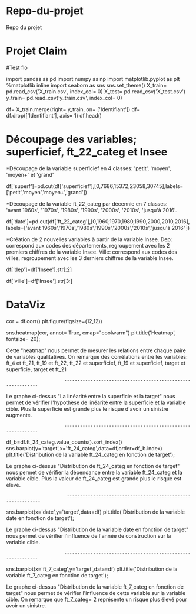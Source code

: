 # Repo-du-projet
Repo du projet
# Projet Claim
#Test flo



import pandas as pd
import numpy as np
import matplotlib.pyplot as plt
%matplotlib inline 
import seaborn as sns
sns.set_theme()
X_train= pd.read_csv('X_train.csv', index_col= 0)
X_test= pd.read_csv('X_test.csv')
y_train= pd.read_csv('y_train.csv', index_col= 0)

df= X_train.merge(right= y_train, on= ['Identifiant'])
df= df.drop(['Identifiant'], axis= 1)
df.head()

#            Découpage des variables; superficief, ft_22_categ et Insee

*Découpage de la variable superficief en 4 classes: 'petit', 'moyen', 'moyen+' et 'grand'

df['superf']=pd.cut(df['superficief'],[0,7686,15372,23058,30745],labels=['petit','moyen','moyen+','grand'])

*Découpage de la variable ft_22_categ par décennie en 7 classes:  
'avant 1960s', '1970s', '1980s', '1990s', '2000s', '2010s', 'jusqu'à 2016'.

df['date']=pd.cut(df['ft_22_categ'],[0,1960,1970,1980,1990,2000,2010,2016],
                  labels=['avant 1960s','1970s','1980s','1990s','2000s','2010s',"jusqu'à 2016"])

*Création de 2 nouvelles variables à partir de la variable Insee.
           Dep: correspond aux codes des départements, regroupement avec les 2 premiers chiffres de la variable Insee.
           Ville: correspond aux codes des villes, regroupement avec les 3 derniers chiffres de la variable Insee.
      

df['dep']=df['Insee'].str[:2]

df['ville']=df['Insee'].str[3:]

#                                               DataViz

cor = df.corr()
plt.figure(figsize=(12,12))

sns.heatmap(cor, annot= True, cmap="coolwarm")
plt.title('Heatmap', fontsize= 20);

Cette "heatmap" nous permet de mesurer les relations entre chaque paire de variables qualitatives.
On remarque des corrélations entre les variables: ft_4 et ft_21, ft_19 et ft_22, ft_22 et superficief, ft_19 et superficief, target et superficie, target et ft_21


                          ------------------------------------------------------------




Le graphe ci-dessus "La linéarité entre la superficie et la target" nous permet de vérifier l'hypothèse de linéarité entre la superficie et la variable cible.
Plus la superficie est grande plus le risque d'avoir un sinistre augmente.

                          ------------------------------------------------------------

df_b=df.ft_24_categ.value_counts().sort_index()
sns.barplot(y='target',x='ft_24_categ',data=df,order=df_b.index)
plt.title('Distribution de la variable ft_24_categ en fonction de target');


Le graphe ci-dessus "Distribution de ft_24_categ en fonction de target" nous permet de vérifier la dépendance entre la variable ft_24_categ et la variable cible.
Plus la valeur de ft_24_categ est grande plus le risque est élevé.

                           ------------------------------------------------------------

sns.barplot(x='date',y='target',data=df)
plt.title('Distribution de la variable date en fonction de target');

Le graphe ci-dessus "Distribution de la variable date en fonction de target" nous permet de vérifier l'influence de l'année de construction sur la variable cible.  

                          ------------------------------------------------------------

sns.barplot(x='ft_7_categ',y='target',data=df)
plt.title('Distribution de la variable ft_7_categ en fonction de target');

Le graphe ci-dessus "Distribution de la variable ft_7_categ en fonction de target" nous permet de vérifier l'influence de cette variable sur la variable cible.
On remarque que ft_7_categ= 2 représente un risque plus élevé pour avoir un sinistre.
